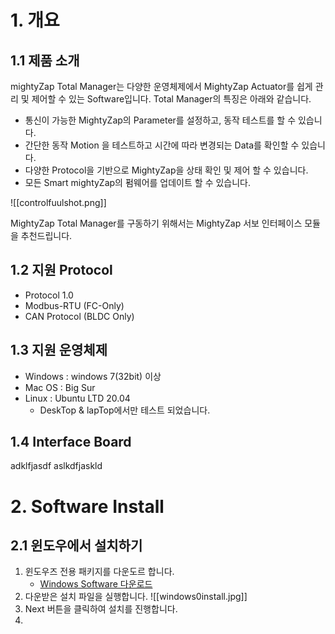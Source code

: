 # 1. 개요
## 1.1 제품 소개
mightyZap Total Manager는 다양한 운영체제에서 MightyZap Actuator를 쉽게 관리 및 제어할 수 있는 Software입니다.
Total Manager의 특징은 아래와 같습니다.
- 통신이 가능한 MightyZap의 Parameter를 설정하고, 동작 테스트를 할 수 있습니다.
- 간단한 동작 Motion 을 테스트하고 시간에 따라 변경되는 Data를 확인할 수 있습니다.
- 다양한 Protocol을 기반으로 MightyZap을 상태 확인 및 제어 할 수 있습니다.
- 모든 Smart mightyZap의 펌웨어를 업데이트 할 수 있습니다.

![[controlfuulshot.png]]

MightyZap Total Manager를 구동하기 위해서는 MightyZap 서보 인터페이스 모듈을 추천드립니다.
## 1.2 지원 Protocol
- Protocol 1.0
- Modbus-RTU (FC-Only)
- CAN Protocol (BLDC Only)
## 1.3 지원 운영체제
- Windows : windows 7(32bit) 이상
- Mac OS : Big Sur
- Linux : Ubuntu LTD 20.04
	- DeskTop & lapTop에서만 테스트 되었습니다.
## 1.4 Interface Board
adklfjasdf
aslkdfjaskld

# 2. Software Install
## 2.1 윈도우에서 설치하기
1. 윈도우즈 전용 패키지를 다운도르 합니다.
	- [Windows Software 다운로드](https://github.com/mightyZap25/Total-Manager/releases/download/v0.8.1/latest.yml)
2. 다운받은 설치 파일을 실행합니다.
   ![[windows0install.jpg]]
3. Next 버튼을 클릭하여 설치를 진행합니다.
4. 